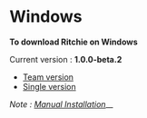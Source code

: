 # Windows

**To download Ritchie on Windows**

Current version : **1.0.0-beta.2**

* [Team version](https://commons-repo.ritchiecli.io/1.0.0-beta.2/windows/team/rit.exe)
* [Single version](https://commons-repo.ritchiecli.io/1.0.0-beta.2/windows/single/rit.exe)

_Note :_ [_Manual Installation_](https://docs.ritchiecli.io/get-started/installation/manual-installation)\_\_

